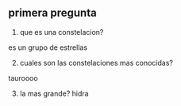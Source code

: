 ## primera pregunta

1. que es una constelacion?

es un grupo de estrellas 

2. cuales son las constelaciones mas conocidas?

tauroooo

3. la mas grande?
hidra